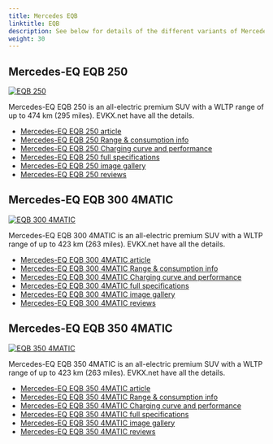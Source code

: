 ```yaml
---
title: Mercedes EQB
linktitle: EQB
description: See below for details of the different variants of Mercedes EQB
weight: 30
---
```

## Mercedes-EQ EQB 250

[![EQB 250](https://media.evkx.net/multimedia/models/mercedes/eqb/eqb_250/main_1_st.jpg)](/models/mercedes/eqb/eqb_250/)

Mercedes-EQ EQB 250 is an all-electric premium SUV with a WLTP range of up to 474 km (295 miles). EVKX.net have all the details. 

- [Mercedes-EQ EQB 250 article](/models/mercedes/eqb/eqb_250/)
- [Mercedes-EQ EQB 250 Range & consumption info](/models/mercedes/eqb/eqb_250//rangeandconsumption)
- [Mercedes-EQ EQB 250 Charging curve and performance](/models/mercedes/eqb/eqb_250//chargingcurve)
- [Mercedes-EQ EQB 250 full specifications](/models/mercedes/eqb/eqb_250//specifications)
- [Mercedes-EQ EQB 250 image gallery](/models/mercedes/eqb/eqb_250//gallery)
- [Mercedes-EQ EQB 250 reviews](/models/mercedes/eqb/eqb_250//reviews)

## Mercedes-EQ EQB 300 4MATIC

[![EQB 300 4MATIC](https://media.evkx.net/multimedia/models/mercedes/eqb/eqb_300_4matic/main_1_st.jpg)](/models/mercedes/eqb/eqb_300_4matic/)

Mercedes-EQ EQB 300 4MATIC is an all-electric premium SUV with a WLTP range of up to 423 km (263 miles). EVKX.net have all the details. 

- [Mercedes-EQ EQB 300 4MATIC article](/models/mercedes/eqb/eqb_300_4matic/)
- [Mercedes-EQ EQB 300 4MATIC Range & consumption info](/models/mercedes/eqb/eqb_300_4matic//rangeandconsumption)
- [Mercedes-EQ EQB 300 4MATIC Charging curve and performance](/models/mercedes/eqb/eqb_300_4matic//chargingcurve)
- [Mercedes-EQ EQB 300 4MATIC full specifications](/models/mercedes/eqb/eqb_300_4matic//specifications)
- [Mercedes-EQ EQB 300 4MATIC image gallery](/models/mercedes/eqb/eqb_300_4matic//gallery)
- [Mercedes-EQ EQB 300 4MATIC reviews](/models/mercedes/eqb/eqb_300_4matic//reviews)

## Mercedes-EQ EQB 350 4MATIC

[![EQB 350 4MATIC](https://media.evkx.net/multimedia/models/mercedes/eqb/eqb_350_4matic/main_1_st.jpg)](/models/mercedes/eqb/eqb_350_4matic/)

Mercedes-EQ EQB 350 4MATIC is an all-electric premium SUV with a WLTP range of up to 423 km (263 miles). EVKX.net have all the details. 

- [Mercedes-EQ EQB 350 4MATIC article](/models/mercedes/eqb/eqb_350_4matic/)
- [Mercedes-EQ EQB 350 4MATIC Range & consumption info](/models/mercedes/eqb/eqb_350_4matic//rangeandconsumption)
- [Mercedes-EQ EQB 350 4MATIC Charging curve and performance](/models/mercedes/eqb/eqb_350_4matic//chargingcurve)
- [Mercedes-EQ EQB 350 4MATIC full specifications](/models/mercedes/eqb/eqb_350_4matic//specifications)
- [Mercedes-EQ EQB 350 4MATIC image gallery](/models/mercedes/eqb/eqb_350_4matic//gallery)
- [Mercedes-EQ EQB 350 4MATIC reviews](/models/mercedes/eqb/eqb_350_4matic//reviews)

